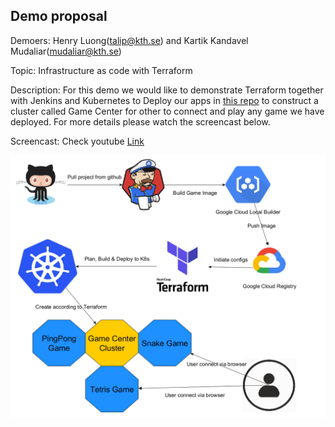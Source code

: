 ## Demo proposal

Demoers: Henry Luong(talip@kth.se) and Kartik Kandavel Mudaliar(mudaliar@kth.se)

Topic: Infrastructure as code with Terraform 

Description: For this demo we would like to demonstrate Terraform together with Jenkins and Kubernetes to Deploy our apps in [this repo](https://github.com/Tailp/DemoTerraForm) to construct a cluster called Game Center for other to connect and play any game we have deployed. For more details please watch the screencast below.

Screencast: Check youtube [Link](https://www.youtube.com/watch?v=LFkMjUbxeO8)

![Pipeline](TerraformCDdesign.png)
